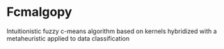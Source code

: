 # Fcmalgopy
Intuitionistic fuzzy c-means algorithm based on kernels hybridized with a metaheuristic applied to data classification
